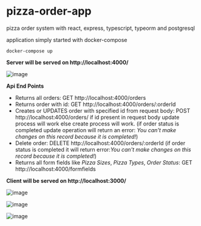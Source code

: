 # pizza-order-app
pizza order system with react, express, typescript, typeorm and postgresql

application simply started with docker-compose

```
docker-compose up
```

**Server will be served on http://localhost:4000/**

![image](https://user-images.githubusercontent.com/11095906/60766602-c7bf0500-a060-11e9-8640-167a6c3a3674.png)

**Api End Points**

 - Returns all orders: GET http://localhost:4000/orders 
 - Returns order with id: GET http://localhost:4000/orders/:orderId 
 - Creates or UPDATES order with specified id from request body: POST http://localhost:4000/orders/
   if id present in request body update process will work else create process will work.
   (if order status is completed update operation will return an error: *You can't make changes on this record because it is completed!*)
 - Delete order: DELETE http://localhost:4000/orders/:orderId 
    (if order status is completed it will return error:*You can't make changes on this record because it is completed!*)
 - Returns all form fields like *Pizza Sizes*, *Pizza Types*, *Order Status*: GET http://localhost:4000/formfields


**Client will be served on http://localhost:3000/**

![image](https://user-images.githubusercontent.com/11095906/60766634-47e56a80-a061-11e9-825a-b0246bab013f.png)

![image](https://user-images.githubusercontent.com/11095906/60766982-c217ee00-a065-11e9-8d01-8b3a0f693fce.png)

![image](https://user-images.githubusercontent.com/11095906/60766655-af9bb580-a061-11e9-9b73-be949087d727.png)
